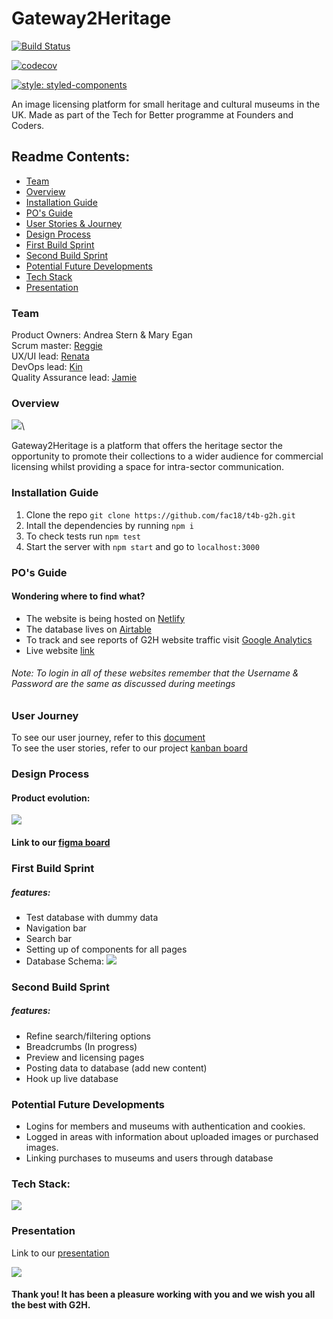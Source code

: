 # Gateway2Heritage 

[![Build Status](https://travis-ci.com/fac18/t4b-g2h.svg?branch=master)](https://travis-ci.com/fac18/t4b-g2h)

[![codecov](https://codecov.io/gh/fac18/t4b-g2h/branch/master/graph/badge.svg)](https://codecov.io/gh/fac18/t4b-g2h)

[![style: styled-components](https://img.shields.io/badge/style-%F0%9F%92%85%20styled--components-orange.svg?colorB=daa357&colorA=db748e)](https://github.com/styled-components/styled-components)

An image licensing platform for small heritage and cultural museums in the UK. Made as part of the Tech for Better programme at Founders and Coders.

## Readme Contents:

- [Team](#team)
- [Overview](#overview)
- [Installation Guide](#installation-guide)
- [PO's Guide](#pos-guide)
- [User Stories & Journey](#user-journey)
- [Design Process](#design-process)
- [First Build Sprint](#first-build-sprint)
- [Second Build Sprint](#second-build-sprint)
- [Potential Future Developments](#potential-future-developments)
- [Tech Stack](#tech-stack)
- [Presentation](#presentation)

### Team

Product Owners: Andrea Stern & Mary Egan\
Scrum master: [Reggie](https://github.com/reginaldjbeili)\
UX/UI lead: [Renata](https://github.com/renatadev) \
DevOps lead: [Kin](https://github.com/kin-au)\
Quality Assurance lead: [Jamie](https://github.com/jc2820)

### Overview

![](https://i.imgur.com/XGb7MFj.png)\

Gateway2Heritage is a platform that offers the heritage sector the opportunity to promote their collections to a wider audience for commercial licensing whilst providing a space for intra-sector communication.

### Installation Guide

1. Clone the repo `git clone https://github.com/fac18/t4b-g2h.git`
2. Intall the dependencies by running `npm i`
3. To check tests run `npm test`
4. Start the server with `npm start` and go to `localhost:3000` 


### PO's Guide

#### Wondering where to find what?

- The website is being hosted on [Netlify](https://www.netlify.com/)
- The database lives on [Airtable](https://airtable.com/)
- To track and see reports of G2H website traffic visit [Google Analytics](https://analytics.google.com/)
- Live website [link](https://gateway2heritage.netlify.com/)


###### Note: To login in all of these websites remember that the Username & Password are the same as discussed during meetings

### User Journey
To see our user journey, refer to this [document](https://github.com/fac18/t4b-g2h/issues/1) \
To see the user stories, refer to our project [kanban board](https://github.com/fac18/t4b-g2h/projects/2)

### Design Process


#### Product evolution:

![](https://i.imgur.com/QDWklaR.png)

#### Link to our [figma board](https://www.figma.com/file/RtDCsFDAGVLn09I4nAg9ZI/gateway2heritage?node-id=321%3A2)


### First Build Sprint 
##### features:

* Test database with dummy data
* Navigation bar
* Search bar
* Setting up of components for all pages
* Database Schema:
![](https://i.imgur.com/ow03qCF.png)

### Second Build Sprint
##### features:

* Refine search/filtering options
* Breadcrumbs (In progress)
* Preview and licensing pages
* Posting data to database (add new content)
* Hook up live database 

### Potential Future Developments

- Logins for members and museums with authentication and cookies.
- Logged in areas with information about uploaded images or purchased images.
- Linking purchases to museums and users through database


### Tech Stack:

![](https://i.imgur.com/afQHzU7.png)

### Presentation 
Link to our [presentation](https://www.canva.com/design/DAD0ZIcqS0A/wN_eTRezZOqqbjdD6xA84A/view) 

![](https://i.imgur.com/HH5bqFw.jpg)

#### Thank you! It has been a pleasure working with you and we wish you all the best with G2H.
